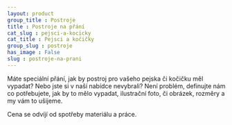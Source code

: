 ```yaml
---
layout: product
group_title : Postroje
title : Postroje na přání
cat_slug : pejsci-a-kocicky
cat_title : Pejsci a kočičky
group_slug : postroje
has_image : False
slug : postroje-na-prani
---
```


Máte speciální přání, jak by postroj pro vašeho pejska či kočičku měl vypadat? Nebo jste si v naší nabídce nevybrali? Není problém, definujte nám co potřebujete, jak by to mělo vypadat, ilustrační foto, či obrázek, rozměry a my vám to ušijeme.

Cena se odvíjí od spotřeby materiálu a práce.

